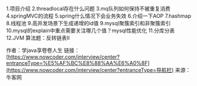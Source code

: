 

1.项目介绍
2.threadlocal存在什么问题
3.mq队列如何保持不被重复消费
4.springMVC的流程
5.spring什么情况下会业务失效
6.介绍一下AOP
7.hashmap
8.线程池
9.高并发场景下生成递增的id值
9.mysql聚簇索引和非聚簇索引
10.mysql的explain中重点需要关注哪几个值？mysql性能优化
11.分库分表
12.JVM
算法题：反转链表Ⅱ

作者：学java享卷卷人生
链接：[https://www.nowcoder.com/interview/center?entranceType=%E5%AF%BC%E8%88%AA%E6%A0%8F](https://www.nowcoder.com/interview/center?entranceType=导航栏)
来源：牛客网